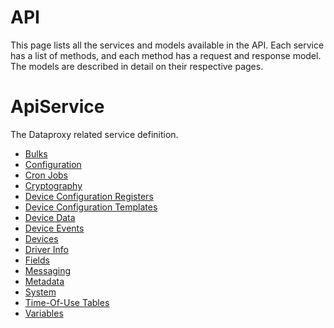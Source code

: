 # API

This page lists all the services and models available in the API. Each service has a list of methods, and each method has a request and response model. The models are described in detail on their respective pages.

# ApiService

The Dataproxy related service definition.

- [Bulks](service-bulks-apiservice.md)
- [Configuration](service-configuration-apiservice.md)
- [Cron Jobs](service-cron-jobs-apiservice.md)
- [Cryptography](service-cryptography-apiservice.md)
- [Device Configuration Registers](service-device-configuration-registers-apiservice.md)
- [Device Configuration Templates](service-device-configuration-templates-apiservice.md)
- [Device Data](service-device-data-apiservice.md)
- [Device Events](service-device-events-apiservice.md)
- [Devices](service-devices-apiservice.md)
- [Driver Info](service-driver-info-apiservice.md)
- [Fields](service-fields-apiservice.md)
- [Messaging](service-messaging-apiservice.md)
- [Metadata](service-metadata-apiservice.md)
- [System](service-system-apiservice.md)
- [Time-Of-Use Tables](service-time-of-use-tables-apiservice.md)
- [Variables](service-variables-apiservice.md)
